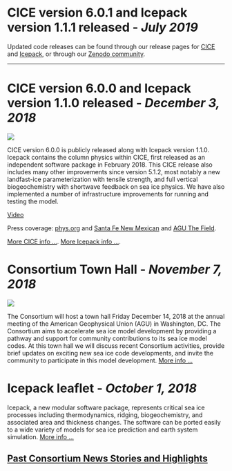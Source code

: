 # **CICE version 6.0.1 and Icepack version 1.1.1 released**   -   *July 2019*   
Updated code releases can be found through our release pages for [CICE](https://github.com/CICE-Consortium/CICE/wiki/CICE-Version-Index) and [Icepack](https://github.com/CICE-Consortium/Icepack/wiki/Icepack-Version-Index), or through our [Zenodo community](https://zenodo.org/communities/cice-consortium).


***

# **CICE version 6.0.0 and Icepack version 1.1.0 released**   -   *December 3, 2018*   
![](https://avatars2.githubusercontent.com/u/28584507?s=280&v=4)

CICE version 6.0.0 is publicly released along with Icepack version 1.1.0. Icepack contains the column physics within CICE, first released as an independent software package in February 2018. This CICE release also includes many other improvements since version 5.1.2, most notably a new landfast-ice parameterization with tensile strength, and full vertical biogeochemistry with shortwave feedback on sea ice physics. We have also implemented a number of infrastructure improvements for running and testing the model. 

[Video](https://vimeo.com/306045100)

Press coverage: [phys.org](https://phys.org/news/2018-12-arctic-ice-benefit-polar-industry.html) and [Santa Fe New Mexican](http://www.santafenewmexican.com/news/health_and_science/sea-ice-more-than-just-frozen-water/article_3c3eaab2-6574-5500-9ac7-3a7659d5c574.html) and [AGU The Field](https://blogs.agu.org/thefield/2018/12/24/modeling-sea-ice-has-impact-far-beyond-the-poles/). 

[More CICE info ...](https://github.com/CICE-Consortium/CICE/releases/tag/CICE6.0.0). 
[More Icepack info ...](https://github.com/CICE-Consortium/Icepack/releases/tag/Icepack1.1.0). 

# **Consortium Town Hall**   -   *November 7, 2018*
![](http://www.envriplus.eu/wp-content/uploads/2018/06/CEN-FM18_logo-1-1.png)

The Consortium will host a town hall Friday December 14, 2018 at the annual meeting of the American Geophysical Union (AGU) in Washington, DC. The Consortium aims to accelerate sea ice model development by providing a pathway and support for community contributions to its sea ice model codes. At this town hall we will discuss recent Consortium activities, provide brief updates on exciting new sea ice code developments, and invite the community to participate in this model development.  [More info ...](https://agu.confex.com/agu/fm18/meetingapp.cgi/Session/56058) 

# **Icepack leaflet**   -   *October 1, 2018*
Icepack, a new modular software package, represents critical sea ice processes including thermodynamics, ridging, biogeochemistry, and associated area and thickness changes. The software can be
ported easily to a wide variety of models for sea ice prediction and earth system simulation. [More info ...](https://e3sm.org/wp-content/uploads/2018/10/TechnicalHighlight_Icepack_opt.pdf)

## [Past Consortium News Stories and Highlights](https://github.com/CICE-Consortium/About-Us/wiki/Consortium-News-and-Highlights-Archive)